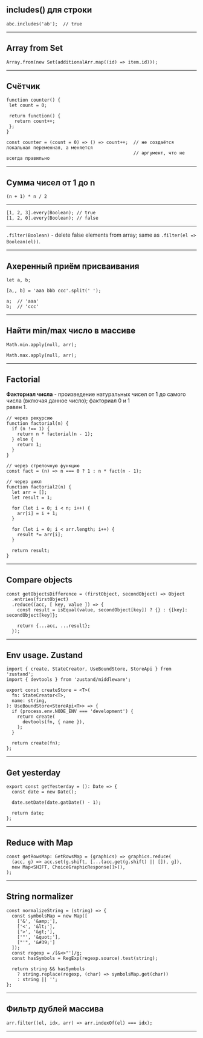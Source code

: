 ## includes() для строки
```
abc.includes('ab');  // true
```
___

## Array from Set

```
Array.from(new Set(additionalArr.map((id) => item.id)));
```
___

 ## Счётчик

 ```
 function counter() {
  let count = 0;

  return function() {
    return count++;
  };
 }

 const counter = (count = 0) => () => count++;  // не создаётся локальная переменная, а меняется
                                                // аргумент, что не всегда правильно
 ```
 ___

## Сумма чисел от 1 до n

`(n + 1) * n / 2`
___

```
[1, 2, 3].every(Boolean); // true
[1, 2, 0].every(Boolean); // false
```
___

`.filter(Boolean)` - delete false elements from array; same as `.filter(el => Boolean(el))`.
___

## Ахеренный приём присваивания

```
let a, b;

[a,, b] = 'aaa bbb ccc'.split(' ');

a;  // 'aaa'
b;  // 'ccc'
```
___

## Найти min/max число в массиве

```
Math.min.apply(null, arr);

Math.max.apply(null, arr);
```
___

## Factorial

**Факториал числа** - произведение натуральных чисел от 1 до самого числа (включая данное число); факториал 0 и 1  
равен 1.

```
// через рекурсию
function factorial(n) {
  if (n !== 1) {
    return n * factorial(n - 1);
  } else {
    return 1;
  }
}

// через стрелочную функцию
const fact = (n) => n === 0 ? 1 : n * fact(n - 1);

// через цикл
function factorial2(n) {
  let arr = [];
  let result = 1;

  for (let i = 0; i < n; i++) {
    arr[i] = i + 1;
  }

  for (let i = 0; i < arr.length; i++) {
    result *= arr[i];
  }

  return result;
}

```
___

## Compare objects

```
const getObjectsDifference = (firstObject, secondObject) => Object
  .entries(firstObject)
  .reduce((acc, [ key, value ]) => {
    const result = isEqual(value, secondObject[key]) ? {} : {[key]: secondObject[key]};

    return {...acc, ...result};
  });
```
___

## Env usage. Zustand

```
import { create, StateCreator, UseBoundStore, StoreApi } from 'zustand';
import { devtools } from 'zustand/middleware';

export const createStore = <T>(
  fn: StateCreator<T>,
  name: string,
): UseBoundStore<StoreApi<T>> => {
  if (process.env.NODE_ENV === 'development') {
    return create(
      devtools(fn, { name }),
    );
  }

  return create(fn);
};
```
___

## Get yesterday

```
export const getYesterday = (): Date => {
  const date = new Date();

  date.setDate(date.gatDate() - 1);

  return date;
};
```
___

## Reduce with Map

```
const getRowsMap: GetRowsMap = (graphics) => graphics.reduce(
  (acc, g) => acc.set(g.shift, [...(acc.get(g.shift) || []), g]),
  new Map<SHIFT, ChoiceGraphicResponse[]>(),
);
```
___

## String normalizer

```
const normalizeString = (string) => {
  const symbolsMap = new Map([
    ['&', '&amp;'],
    ['<', '&lt;'],
    ['>', '&gt;'],
    ['"', '&quot;'],
    ["'", '&#39;']
  ]);
  const regexp = /[&<>"']/g;
  const hasSymbols = RegExp(regexp.source).test(string);

  return string && hasSymbols
    ? string.replace(regexp, (char) => symbolsMap.get(char))
    : string || '';
};
```
___

## Фильтр дублей массива

```
arr.filter((el, idx, arr) => arr.indexOf(el) === idx);
```
___



